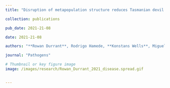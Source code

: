 ```yaml
---
title: "Disruption of metapopulation structure reduces Tasmanian devil facial tumour disease spread at the expense of abundance and genetic diversity"

collection: publications

pub_date: 2021-21-08

date: 2021-21-08 

authors: "**Rowan Durrant**, Rodrigo Hamede, **Konstans Wells**, Miguel Lurgi"

journal: "Pathogens"

# Thumbnail or key figure image
image: /images/research/Rowan_Durrant_2021_disease.spread.gif


---
```

